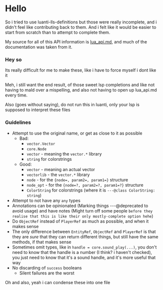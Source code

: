 # Hello

So i tried to use luanti-lls-definitions but those were really incomplete, and i didn't feel like contributing back to them.
And i felt like it would be easier to start from scratch than to attempt to complete them.  

My source for all of this API information is [lua_api.md](https://github.com/luanti-org/luanti/blob/5.12.0/doc/lua_api.md), and much of the documentation was taken from it.

### Hey so

Its really difficult for me to make these, like i have to force myself i dont like it

Meh, i still want the end result, of those sweet lsp completions and like not having to mald over a mispelling, and also not having to open up lua_api.md every time.


Also (goes without saying), do not run this in luanti, only your lsp is supposed to interpret these files

### Guidelines
- Attempt to use the original name, or get as close to it as possible 
    - Bad:
        - `vector.Vector`
        - `core.Node`
        - `vector` - meaning the `vector.*` library
        - `string` for colorstrings
    - Good:
        - `vector` - meaning an actual vector
        - `vectorlib` - the `vector.*` library
        - `node` - for the `{node=, param2=, param1=}` structure
        - `node_opt` - for the `{node=?, param2=?, param1=?}` structure
        - `ColorString` for colorstrings (where it is `---@class ColorString: string`)
- Attempt to not have any `any` types
- Annotations can be opinionated (Marking things ---@deprecated to avoid usage) and have notes (Might turn off some people `before they realise that this is like their only mostly-complete option hehe`)
- Do `ObjectRef` instead of `PlayerRef` as much as possible, and when it makes sense
- The only difference between `EntityRef`, `ObjectRef` and `PlayerRef` is that they are *sure* that they can return different things, but still have the same methods, if that makes sense
- Sometimes omit types, like in `handle = core.sound_play(...)`, you don't need to know that the handle is a number (I think? i haven't checked), you just need to know that it's a sound handle, and it's more useful that way
- No discarding of `success` booleans
    - Silent failures are the worst


Oh and also, yeah i can condense these into one file

